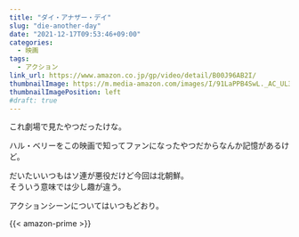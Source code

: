 ```yaml
---
title: "ダイ・アナザー・デイ"
slug: "die-another-day"
date: "2021-12-17T09:53:46+09:00"
categories:
  - 映画
tags:
  - アクション
link_url: https://www.amazon.co.jp/gp/video/detail/B00J96AB2I/
thumbnailImage: https://m.media-amazon.com/images/I/91LaPPB4SwL._AC_UL320_.jpg
thumbnailImagePosition: left
#draft: true
---
```

これ劇場で見たやつだったけな。
<!--more-->
ハル・ベリーをこの映画で知ってファンになったやつだからなんか記憶があるけど。

だいたいいつもはソ連が悪役だけど今回は北朝鮮。  
そういう意味では少し趣が違う。

アクションシーンについてはいつもどおり。

{{< amazon-prime >}}
